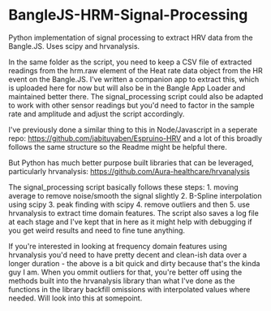 # BangleJS-HRM-Signal-Processing

Python implementation of signal processing to extract HRV data from the Bangle.JS. Uses scipy and hrvanalysis.

In the same folder as the script, you need to keep a CSV file of extracted readings from the hrm.raw element of the Heat rate data object from the HR event on the Bangle.JS. I've written a companion app to extract this, which is uploaded here for now but will also be in the Bangle App Loader and maintained better there. The signal_processing script could also be adapted to work with other sensor readings but you'd need to factor in the sample rate and amplitude and adjust the script accordingly.

I've previously done a similar thing to this in Node/Javascript in a seperate repo: https://github.com/jabituyaben/Espruino-HRV and a lot of this broadly follows the same structure so the Readme might be helpful there.

But Python has much better purpose built libraries that can be leveraged, particularly hrvanalysis: https://github.com/Aura-healthcare/hrvanalysis

The signal_processing script basically follows these steps: 1. moving average to remove noise/smooth the signal slightly 2. B-Spline interpolation using scipy 3. peak finding with scipy 4. remove outliers and then 5. use hrvanalysis to extract time domain features. The script also saves a log file at each stage and I've kept that in here as it might help with debugging if you get weird results and need to fine tune anything.

If you're interested in looking at frequency domain features using hrvanalysis you'd need to have pretty decent and clean-ish data over a longer duration - the above is a bit quick and dirty because that's the kinda guy I am. When you ommit outliers for that, you're better off using the methods built into the hrvanalysis library than what I've done as the functions in the library backfill omissions with interpolated values where needed. Will look into this at somepoint.
